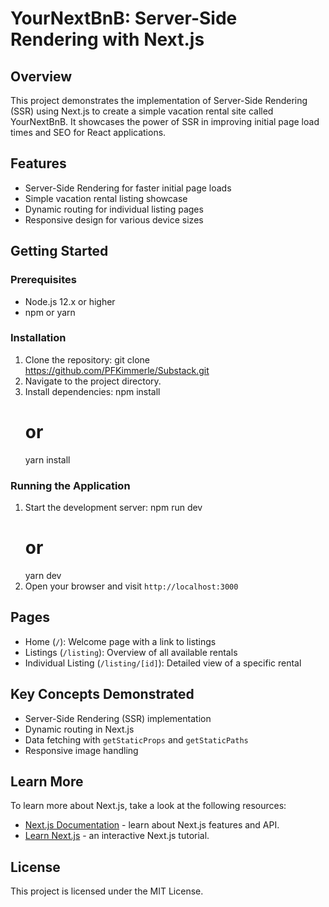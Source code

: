 # YourNextBnB: Server-Side Rendering with Next.js

## Overview
This project demonstrates the implementation of Server-Side Rendering (SSR) using Next.js to create a simple vacation rental site called YourNextBnB. It showcases the power of SSR in improving initial page load times and SEO for React applications.

## Features
- Server-Side Rendering for faster initial page loads
- Simple vacation rental listing showcase
- Dynamic routing for individual listing pages
- Responsive design for various device sizes


## Getting Started

### Prerequisites
- Node.js 12.x or higher
- npm or yarn

### Installation
1. Clone the repository: git clone https://github.com/PFKimmerle/Substack.git
2. Navigate to the project directory.
3. Install dependencies: 
   npm install
   # or
   yarn install

### Running the Application
1. Start the development server:
   npm run dev
   # or
   yarn dev
2. Open your browser and visit `http://localhost:3000`

## Pages
- Home (`/`): Welcome page with a link to listings
- Listings (`/listing`): Overview of all available rentals
- Individual Listing (`/listing/[id]`): Detailed view of a specific rental

## Key Concepts Demonstrated
- Server-Side Rendering (SSR) implementation
- Dynamic routing in Next.js
- Data fetching with `getStaticProps` and `getStaticPaths`
- Responsive image handling

## Learn More

To learn more about Next.js, take a look at the following resources:

- [Next.js Documentation](https://nextjs.org/docs) - learn about Next.js features and API.
- [Learn Next.js](https://nextjs.org/learn) - an interactive Next.js tutorial.

## License
This project is licensed under the MIT License.
